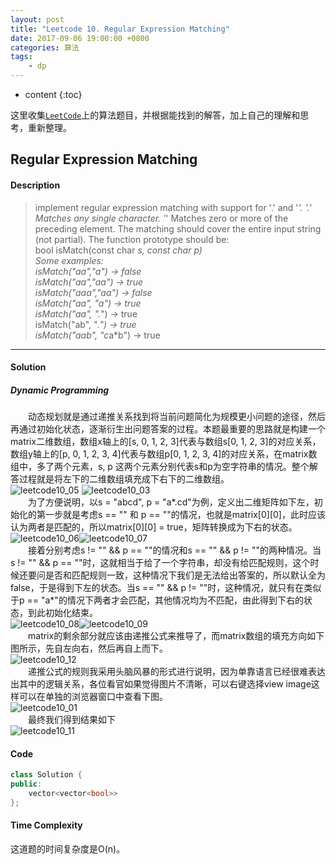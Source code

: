```yaml
---
layout: post
title: "Leetcode 10. Regular Expression Matching"
date: 2017-09-06 19:00:00 +0800 
categories: 算法
tags: 
    - dp
---
```

* content
{:toc}

这里收集[`LeetCode`](https://leetcode.com)上的算法题目，并根据能找到的解答，加上自己的理解和思考，重新整理。

<!-- more -->

## Regular Expression Matching

#### Description

>implement regular expression matching with support for '.' and '*'.
'.' Matches any single character.
'*' Matches zero or more of the preceding element.
The matching should cover the entire input string (not partial).
The function prototype should be:  
bool isMatch(const char *s, const char *p)  
Some examples:  
isMatch("aa","a") → false  
isMatch("aa","aa") → true  
isMatch("aaa","aa") → false  
isMatch("aa", "a*") → true  
isMatch("aa", ".*") → true  
isMatch("ab", ".*") → true  
isMatch("aab", "c*a*b") → true

---

#### Solution

#####  Dynamic Programming

&emsp;&emsp;动态规划就是通过递推关系找到将当前问题简化为规模更小问题的途径，然后再通过初始化状态，逐渐衍生出问题答案的过程。本题最重要的思路就是构建一个matrix二维数组，数组x轴上的[s, 0, 1, 2, 3]代表与数组s[0, 1, 2, 3]的对应关系，数组y轴上的[p, 0, 1, 2, 3, 4]代表与数组p[0, 1, 2, 3, 4]的对应关系，在matrix数组中，多了两个元素，s, p 这两个元素分别代表s和p为空字符串的情况。整个解答过程就是将左下的二维数组填充成下右下的二维数组。  
![leetcode10_05](http://ovwkcbdpf.bkt.clouddn.com/image/leetcode10/leetcode10_05.png)
![leetcode10_03](http://ovwkcbdpf.bkt.clouddn.com/image/leetcode10/leetcode10_03.png)  
&emsp;&emsp;为了方便说明，以s = "abcd", p = "a\*.cd"为例，定义出二维矩阵如下左，初始化的第一步就是考虑s == "" 和 p == ""的情况，也就是matrix[0][0]，此时应该认为两者是匹配的，所以matrix[0][0] = true，矩阵转换成为下右的状态。 
![leetcode10_06](http://ovwkcbdpf.bkt.clouddn.com/image/leetcode10/leetcode10_06.png)![leetcode10_07](http://ovwkcbdpf.bkt.clouddn.com/image/leetcode10/leetcode10_07.png)  
&emsp;&emsp;接着分别考虑s != "" && p == ""的情况和s == "" && p != ""的两种情况。当s != "" && p == ""时，这就相当于给了一个字符串，却没有给匹配规则，这个时候还要问是否和匹配规则一致，这种情况下我们是无法给出答案的，所以默认全为false，于是得到下左的状态。当s == "" && p != ""时，这种情况，就只有在类似于p == "a*"的情况下两者才会匹配，其他情况均为不匹配，由此得到下右的状态，到此初始化结束。  
![leetcode10_08](http://ovwkcbdpf.bkt.clouddn.com/image/leetcode10/leetcode10_08.png)![leetcode10_09](http://ovwkcbdpf.bkt.clouddn.com/image/leetcode10/leetcode10_09.png)  
&emsp;&emsp;matrix的剩余部分就应该由递推公式来推导了，而matrix数组的填充方向如下图所示，先自左向右，然后再自上而下。  
![leetcode10_12](http://ovwkcbdpf.bkt.clouddn.com/image/leetcode10/leetcode10_12.png)  
&emsp;&emsp;递推公式的规则我采用头脑风暴的形式进行说明，因为单靠语言已经很难表达出其中的逻辑关系，各位看官如果觉得图片不清晰，可以右键选择view image这样可以在单独的浏览器窗口中查看下图。  
![leetcode10_01](http://ovwkcbdpf.bkt.clouddn.com/image/leetcode10/leetcode10_10.png)  
&emsp;&emsp;最终我们得到结果如下  
![leetcode10_11](http://ovwkcbdpf.bkt.clouddn.com/image/leetcode10/leetcode10_11.png)  

#### Code

```cpp
class Solution {
public:
    vector<vector<bool>> 
};
```

#### Time Complexity

这道题的时间复杂度是O(n)。
